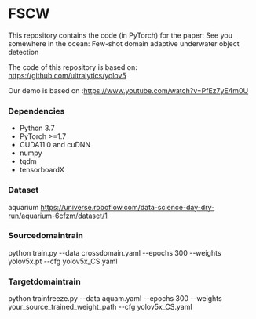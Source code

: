 # FSCW

This repository contains the code (in PyTorch) for the paper:
See you somewhere in the ocean: Few-shot domain adaptive underwater object detection

The code of this repository is based on: https://github.com/ultralytics/yolov5

Our demo is based on :https://www.youtube.com/watch?v=PfEz7yE4m0U

### Dependencies

- Python 3.7
- PyTorch >=1.7
- CUDA11.0 and cuDNN
- numpy
- tqdm
- tensorboardX

### Dataset
aquarium https://universe.roboflow.com/data-science-day-dry-run/aquarium-6cfzm/dataset/1

### Sourcedomaintrain 
python train.py --data crossdomain.yaml --epochs 300 --weights yolov5x.pt --cfg yolov5x_CS.yaml

### Targetdomaintrain 
python trainfreeze.py --data aquam.yaml --epochs 300 --weights your_source_trained_weight_path --cfg yolov5x_CS.yaml

